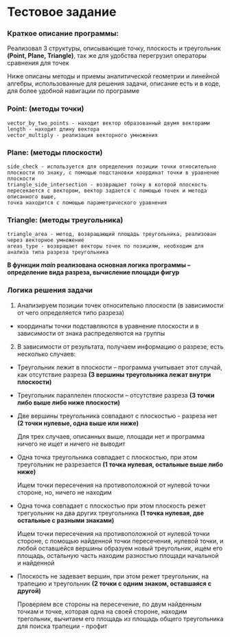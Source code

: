 # Тестовое задание

### Краткое описание программы: 
Реализовал 3 структуры, описывающие точку, плоскость и треугольник **(Point, Plane, Triangle)**, так же для удобства перегрузил операторы сравнения для точек

Ниже описаны методы и приемы аналитической геометрии и линейной алгебры, использованные для решения задачи, описание есть и в коде, для более удобной навигации по программе
 ### Point: (методы точки)

    vector_by_two_points - находит вектор образованный двумя векторами
    length - находит длину вектора 
    vector_multiply - реализация векторного умножения 

### Plane: (методы плоскости)
    side_check - используется для определения позиции точки относительно плоскости по знаку, с помощью подстановки координат точки в уравнение плоскости
    triangle_side_intersection - возвращает точку в которой плоскость пересекается с вектором, вектор задается с помощью точек и метода описанного выше,
    точка находится с помощью параметрического уравнения

### Triangle: (методы треугольника)

    triangle_area - метод, возвращающий площадь треугольника, реализован через векторное умножение
    areas_type - возвращает векторы точек по позициям, необходим для анализа типа разреза треугольника

**В функции _main_ реализована основная логика программы – определение вида разреза, вычисление площади фигур**

### Логика решения задачи

1) Анализируем позиции точек относительно плоскости (в зависимости от чего определяется типо разреза)
 - координаты точки подставляются в уравнение плоскости и в зависимости от знака распределяются на группы 
2) В зависимости от результата, получаем информацию о разрезе, есть несколько случаев:
- Треугольник лежит в плоскости – программа учитывает этот случай, как отсутствие разреза **(3 вершины треугольника лежат внутри плоскости)**
- Треугольник параллелен плоскости – отсутствие разреза **(3 точки либо выше либо ниже плоскости)**
- Две вершины треугольника совпадают с плоскостью - разреза нет **(2 точки нулевые, одна выше или ниже)**


    Для трех случаев, описанных выше, площади нет и программа ничего не ищет и ничего не выводит

- Одна точка треугольника совпадает с плоскостью, при этом треугольник не разрезается **(1 точка нулевая, остальные выше либо ниже)**



    Ищем точки пересечения на противоположной от нулевой точки стороне, но, ничего не находим
- Одна точка совпадает с плоскостью при этом плоскость режет трегуольник на два других треугольника **(1 точка нулевая, две остальные с разными знаками)**
    

    Ищем точки пересечения на противоположной от нулевой точки стороне, 
    с помощью найденной точки пересечения, нулевой точки, и любой оставшейся вершины образуем новый треугольник,
    ищем его площадь, остальную часть находим разностью площади начальной и найденной
- Плоскость не задевает вершин, при этом режет треугольник, на трапецию и треугольник **(2 точки с одним знаком, оставшаяся с другой)**
    
    
    Проверяем все стороны на пересечение, по двум найденным точкам и точке, которая одна на своей стороне,
    находим трегольник, вычитаем его площадь из площадь общего треугольника для поиска трапеции - профит

